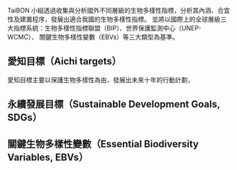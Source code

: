 TaiBON 小組透過收集與分析國外不同層級的生物多樣性指標，分析其內涵、合宜性及建置程序，發展出適合我國的生物多樣性指標。
並將以國際上的全球層級三大指標系統：生物多樣性指標聯盟（BIP）、世界保護監測中心（UNEP-WCMC）、 關鍵生物多樣性變數（EBVs）等三大類型為基準。



## 愛知目標（Aichi targets）

愛知目標主要以保護生物多樣性為由，發展出未來十年的行動計劃，



## 永續發展目標（Sustainable Development Goals, SDGs）





## 關鍵生物多樣性變數（Essential Biodiversity Variables, EBVs）


